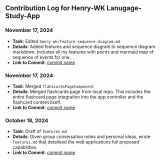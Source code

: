 ## Contribution Log for Henry-WK Lanugage-Study-App

### November 17, 2024
- **Task**: Edited ``henry-wk/feature-sequence-diagram.md``
- **Details**: Added features and sequence diagram to sequence diagram markdown. Includes all my features with points and mermaid map of sequence of events for one.
- **Link to Commit**: [commit name](https://github.com/chrispho/language-study-app/commit/4552a0cb7c14bc5956bbb36340a37632c7c8b861)

### November 17, 2024
- **Task**: Merged ``flahscardsPageComponent``
- **Details**: Merged flashcards page from local repo. This includes the entire flashcard page integration into the app controller and the flashcard content itself.
- **Link to Commit**: [commit name](https://github.com/chrispho/language-study-app/commit/97096a2e4e2f1de57982a9e8867f858a871a504f)

### October 18, 2024
- **Task**: Draft of ``features.md``
- **Details**: Given group conversation notes and personal ideas, wrote ``features.md`` that detaileed the web applications full proposed capabilities.
- **Link to Commit**: [commit name](https://github.com/chrispho/language-study-app/commit/87b8b86d0560349785b7094d28706c184e84a1a0)
